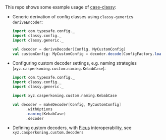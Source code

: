 This repo shows some example usage of [case-classy](https://github.com/47deg/case-classy):
 - Generic derivation of config classes using `classy-generic`s `deriveEncoder`:
    ```scala
    import com.typesafe.config._
    import classy.config._
    import classy.generic._

    val decoder = deriveDecoder[Config, MyCustomConfig]
    val customConfig: MyCustomConfig = decoder.decode(ConfigFactory.load())
    ```
    
 - Configuring custom decoder settings, e.g. naming strategies (`xyz.casperkoning.custom.naming.KebabCase`):
   ```scala
   import com.typesafe.config._
   import classy.config._
   import classy.generic._

   import xyz.casperkoning.custom.naming.KebabCase

   val decoder = makeDecoder[Config, MyCustomConfig]
         .withOptions
         .naming(KebabCase)
         .decoder
   ```
 - Defining custom decoders, with [Ficus](https://github.com/iheartradio/ficus) interoperability, see `xyz.casperkoning.custom.decoders`

